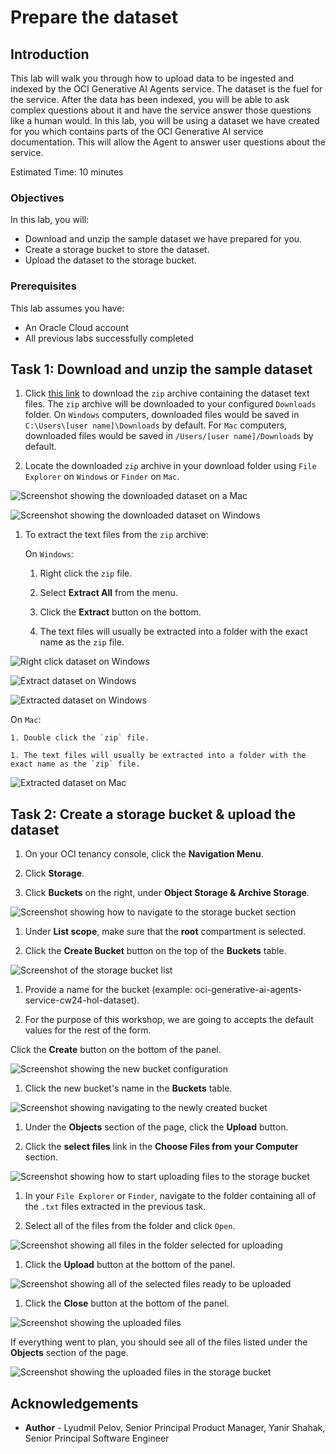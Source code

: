 # Prepare the dataset

## Introduction

This lab will walk you through how to upload data to be ingested and indexed by the OCI Generative AI Agents service.
The dataset is the fuel for the service. After the data has been indexed, you will be able to ask complex questions about it and have the service answer those questions like a human would.
In this lab, you will be using a dataset we have created for you which contains parts of the OCI Generative AI service documentation. This will allow the Agent to answer user questions about the service.

Estimated Time: 10 minutes

### Objectives

In this lab, you will:

* Download and unzip the sample dataset we have prepared for you.
* Create a storage bucket to store the dataset.
* Upload the dataset to the storage bucket.

### Prerequisites

This lab assumes you have:

* An Oracle Cloud account
* All previous labs successfully completed

## Task 1: Download and unzip the sample dataset

1. Click [this link](./files/oci-generative-ai-agents-cw24-hol-dataset.zip) to download the `zip` archive containing the dataset text files.
  The `zip` archive will be downloaded to your configured `Downloads` folder.
  On `Windows` computers, downloaded files would be saved in `C:\Users\[user name]\Downloads` by default.
  For `Mac` computers, downloaded files would be saved in `/Users/[user name]/Downloads` by default.

1. Locate the downloaded `zip` archive in your download folder using `File Explorer` on `Windows` or `Finder` on `Mac`.

  ![Screenshot showing the downloaded dataset on a Mac](./images/downloaded-dataset-mac.png)

  ![Screenshot showing the downloaded dataset on Windows](./images/downloaded-dataset-windows.png)

1. To extract the text files from the `zip` archive:

   On `Windows`:

    1. Right click the `zip` file.

    1. Select **Extract All** from the menu.

    1. Click the **Extract** button on the bottom.

    1. The text files will usually be extracted into a folder with the exact name as the `zip` file.

  ![Right click dataset on Windows](./images/right-click-dataset-windows.png)

  ![Extract dataset on Windows](./images/extract-dataset-windows.png)

  ![Extracted dataset on Windows](./images/extracted-dataset-windows.png)

   On `Mac`:

    1. Double click the `zip` file.

    1. The text files will usually be extracted into a folder with the exact name as the `zip` file.

  ![Extracted dataset on Mac](./images/extracted-dataset-mac.png)

## Task 2: Create a storage bucket & upload the dataset

1. On your OCI tenancy console, click the **Navigation Menu**.

1. Click **Storage**.

1. Click **Buckets** on the right, under **Object Storage & Archive Storage**.

  ![Screenshot showing how to navigate to the storage bucket section](./images/buckets-navigation.png)

1. Under **List scope**, make sure that the **root** compartment is selected.

1. Click the **Create Bucket** button on the top of the **Buckets** table.

  ![Screenshot of the storage bucket list](./images/buckets-list.png)

1. Provide a name for the bucket (example: oci-generative-ai-agents-service-cw24-hol-dataset).

1. For the purpose of this workshop, we are going to accepts the default values for the rest of the form.

  Click the **Create** button on the bottom of the panel.

  ![Screenshot showing the new bucket configuration](./images/create-bucket.png)

1. Click the new bucket's name in the **Buckets** table.

  ![Screenshot showing navigating to the newly created bucket](./images/bucket-navigation.png)

1. Under the **Objects** section of the page, click the **Upload** button.

1. Click the **select files** link in the **Choose Files from your Computer** section.

  ![Screenshot showing how to start uploading files to the storage bucket](./images/select-files-navigation.png)

1. In your `File Explorer` or `Finder`, navigate to the folder containing all of the `.txt` files extracted in the previous task.

1. Select all of the files from the folder and click `Open`.

  ![Screenshot showing all files in the folder selected for uploading](./images/select-all-files.png)

1. Click the **Upload** button at the bottom of the panel.

  ![Screenshot showing all of the selected files ready to be uploaded](./images/upload.png)

1. Click the **Close** button at the bottom of the panel.

  ![Screenshot showing the uploaded files](./images/upload-done.png)

If everything went to plan, you should see all of the files listed under the **Objects** section of the page.

![Screenshot showing the uploaded files in the storage bucket](./images/objects-list.png)

## Acknowledgements

* **Author** - Lyudmil Pelov, Senior Principal Product Manager, Yanir Shahak, Senior Principal Software Engineer

